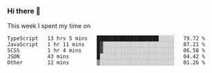### Hi there 👋

<!--
**qiruohan/qiruohan** is a ✨ _special_ ✨ repository because its `README.md` (this file) appears on your GitHub profile.

Here are some ideas to get you started:

- 🔭 I’m currently working on ...
- 🌱 I’m currently learning ...
- 👯 I’m looking to collaborate on ...
- 🤔 I’m looking for help with ...
- 💬 Ask me about ...
- 📫 How to reach me: ...
- 😄 Pronouns: ...
- ⚡ Fun fact: ...
-->

This week I spent my time on 
<!--START_SECTION:waka-->
```text
TypeScript   13 hrs 5 mins   ████████████████████░░░░░   79.72 % 
JavaScript   1 hr 11 mins    █▓░░░░░░░░░░░░░░░░░░░░░░░   07.21 % 
SCSS         1 hr 4 mins     █▓░░░░░░░░░░░░░░░░░░░░░░░   06.58 % 
JSON         43 mins         █░░░░░░░░░░░░░░░░░░░░░░░░   04.42 % 
Other        12 mins         ▒░░░░░░░░░░░░░░░░░░░░░░░░   01.26 % 
```
<!--END_SECTION:waka-->
